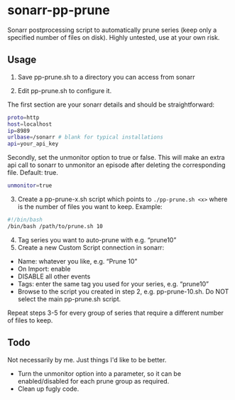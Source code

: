 # sonarr-pp-prune
Sonarr postprocessing script to automatically prune series (keep only a specified number of files on disk).
Highly untested, use at your own risk.

## Usage

1. Save pp-prune.sh to a directory you can access from sonarr

2. Edit pp-prune.sh to configure it.

The first section are your sonarr details and should be straightforward:
```bash
proto=http
host=localhost
ip=8989
urlbase=/sonarr # blank for typical installations
api=your_api_key
```
Secondly, set the unmonitor option to true or false. This will make an extra api call to sonarr to unmonitor an episode after deleting the corresponding file. Default: true.
```bash
unmonitor=true
```

3. Create a pp-prune-x.sh script which points to `./pp-prune.sh <x>` where <x> is the number of files you want to keep. Example:
```bash
#!/bin/bash
/bin/bash /path/to/prune.sh 10
```
4. Tag series you want to auto-prune with e.g. “prune10”
5. Create a new Custom Script connection in sonarr:  
  - Name: whatever you like, e.g. “Prune 10”
  - On Import: enable
  - DISABLE all other events
  - Tags: enter the same tag you used for your series, e.g. “prune10”
  - Browse to the script you created in step 2, e.g. pp-prune-10.sh. Do NOT select the main pp-prune.sh script.
  
Repeat steps 3-5 for every group of series that require a different number of files to keep.

## Todo

Not necessarily by me. Just things I'd like to be better.
- Turn the unmonitor option into a parameter, so it can be enabled/disabled for each prune group as required.
- Clean up fugly code.
